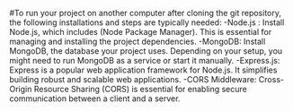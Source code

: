 #To run your project on another computer after cloning the git repository, the following installations and steps are typically needed:
   -Node.js : Install Node.js, which includes  (Node Package Manager). This is essential for managing and installing the project dependencies.
   -MongoDB: Install MongoDB, the database your project uses. Depending on your setup, you might need to run MongoDB as a service or start it manually.
   -Express.js: Express is a popular web application framework for Node.js. It simplifies building robust and scalable web applications.
   -CORS Middleware: Cross-Origin Resource Sharing (CORS) is essential for enabling secure communication between a client and a server. 